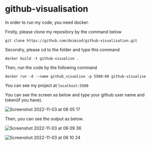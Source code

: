 # github-visualisation

In order to run my code, you need docker.

Firstly, please clone my repository by the command below
```
git clone https://github.com/doimiod/github-visualisation.git
```

Secondry, please cd to the folder and type this command
```
docker build -t github-visualise .
```
Then, run the code by the following command
```
docker run -d --name github_visualise -p 5500:80 github-visualise
```

You can see my project at `localhost:5500`

You can see the screen as below and type your github user name and token(if you have).

![Screenshot 2022-11-03 at 06 05 17](https://user-images.githubusercontent.com/91431813/199656815-a60513eb-5d7f-4a54-a534-ca6a547d7c57.png)

Then, you can see the output as below.

![Screenshot 2022-11-03 at 06 09 36](https://user-images.githubusercontent.com/91431813/199657375-c1f541c3-3f36-4740-a994-80a565e1a7ab.png)

![Screenshot 2022-11-03 at 06 10 24](https://user-images.githubusercontent.com/91431813/199657380-fced221a-97df-4fad-8961-f09854a6c228.png)
